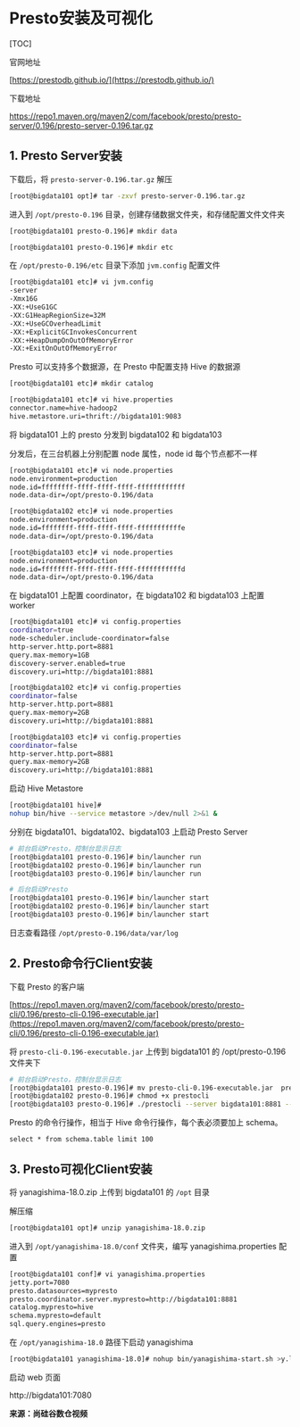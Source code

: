 # Presto安装及可视化

[TOC]

官网地址

[https://prestodb.github.io/](https://prestodb.github.io/)

下载地址

[https://repo1.maven.org/maven2/com/facebook/presto/presto-server/0.196/presto-server-0.196.tar.gz ](https://repo1.maven.org/maven2/com/facebook/presto/presto-server/0.196/presto-server-0.196.tar.gz )

## 1. Presto Server安装

下载后，将 `presto-server-0.196.tar.gz` 解压

```sh
[root@bigdata101 opt]# tar -zxvf presto-server-0.196.tar.gz
```
进入到 `/opt/presto-0.196` 目录，创建存储数据文件夹，和存储配置文件文件夹

```sh
[root@bigdata101 presto-0.196]# mkdir data

[root@bigdata101 presto-0.196]# mkdir etc
```

在 `/opt/presto-0.196/etc` 目录下添加 `jvm.config` 配置文件

```sh
[root@bigdata101 etc]# vi jvm.config
-server
-Xmx16G
-XX:+UseG1GC
-XX:G1HeapRegionSize=32M
-XX:+UseGCOverheadLimit
-XX:+ExplicitGCInvokesConcurrent
-XX:+HeapDumpOnOutOfMemoryError
-XX:+ExitOnOutOfMemoryError
```

Presto 可以支持多个数据源，在 Presto 中配置支持 Hive 的数据源

```sh
[root@bigdata101 etc]# mkdir catalog

[root@bigdata101 etc]# vi hive.properties
connector.name=hive-hadoop2
hive.metastore.uri=thrift://bigdata101:9083
```

将 bigdata101 上的 presto 分发到 bigdata102 和 bigdata103

分发后，在三台机器上分别配置 node 属性，node id 每个节点都不一样

```sh
[root@bigdata101 etc]# vi node.properties
node.environment=production
node.id=ffffffff-ffff-ffff-ffff-ffffffffffff
node.data-dir=/opt/presto-0.196/data

[root@bigdata102 etc]# vi node.properties
node.environment=production
node.id=ffffffff-ffff-ffff-ffff-fffffffffffe
node.data-dir=/opt/presto-0.196/data

[root@bigdata103 etc]# vi node.properties
node.environment=production
node.id=ffffffff-ffff-ffff-ffff-fffffffffffd
node.data-dir=/opt/presto-0.196/data
```

在 bigdata101 上配置 coordinator，在 bigdata102 和 bigdata103 上配置 worker

```sh
[root@bigdata101 etc]# vi config.properties
coordinator=true
node-scheduler.include-coordinator=false
http-server.http.port=8881
query.max-memory=1GB
discovery-server.enabled=true
discovery.uri=http://bigdata101:8881

[root@bigdata102 etc]# vi config.properties
coordinator=false
http-server.http.port=8881
query.max-memory=2GB
discovery.uri=http://bigdata101:8881

[root@bigdata103 etc]# vi config.properties
coordinator=false
http-server.http.port=8881
query.max-memory=2GB
discovery.uri=http://bigdata101:8881
```

启动 Hive Metastore

```sh
[root@bigdata101 hive]# 
nohup bin/hive --service metastore >/dev/null 2>&1 &
```

分别在 bigdata101、bigdata102、bigdata103 上启动 Presto Server

```sh
# 前台启动Presto，控制台显示日志
[root@bigdata101 presto-0.196]# bin/launcher run
[root@bigdata102 presto-0.196]# bin/launcher run
[root@bigdata103 presto-0.196]# bin/launcher run

# 后台启动Presto
[root@bigdata101 presto-0.196]# bin/launcher start
[root@bigdata102 presto-0.196]# bin/launcher start
[root@bigdata103 presto-0.196]# bin/launcher start
```

日志查看路径 `/opt/presto-0.196/data/var/log`

## 2. Presto命令行Client安装

下载 Presto 的客户端

[https://repo1.maven.org/maven2/com/facebook/presto/presto-cli/0.196/presto-cli-0.196-executable.jar](https://repo1.maven.org/maven2/com/facebook/presto/presto-cli/0.196/presto-cli-0.196-executable.jar)

将 `presto-cli-0.196-executable.jar` 上传到 bigdata101 的 /opt/presto-0.196 文件夹下
```sh
# 前台启动Presto，控制台显示日志
[root@bigdata101 presto-0.196]# mv presto-cli-0.196-executable.jar  prestocli
[root@bigdata102 presto-0.196]# chmod +x prestocli
[root@bigdata103 presto-0.196]# ./prestocli --server bigdata101:8881 --catalog hive --schema default

```

Presto 的命令行操作，相当于 Hive 命令行操作，每个表必须要加上 schema。

	select * from schema.table limit 100

## 3. Presto可视化Client安装

将 yanagishima-18.0.zip 上传到 bigdata101 的 `/opt` 目录

解压缩

```sh
[root@bigdata101 opt]# unzip yanagishima-18.0.zip
```

进入到 `/opt/yanagishima-18.0/conf` 文件夹，编写 yanagishima.properties 配置

```sh
[root@bigdata101 conf]# vi yanagishima.properties
jetty.port=7080
presto.datasources=mypresto
presto.coordinator.server.mypresto=http://bigdata101:8881
catalog.mypresto=hive
schema.mypresto=default
sql.query.engines=presto
```

在 `/opt/yanagishima-18.0` 路径下启动 yanagishima

```sh
[root@bigdata101 yanagishima-18.0]# nohup bin/yanagishima-start.sh >y.log 2>&1 &
```

启动 web 页面

http://bigdata101:7080 


**来源：尚硅谷数仓视频**